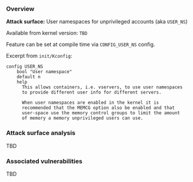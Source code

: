
### Overview

**Attack surface:** User namespaces for unprivileged accounts (aka `USER_NS`)

Available from kernel version: `TBD`

Feature can be set at compile time via `CONFIG_USER_NS` config.

Excerpt from `init/Kconfig`:

```
config USER_NS
    bool "User namespace"
    default n
    help
      This allows containers, i.e. vservers, to use user namespaces
      to provide different user info for different servers.

      When user namespaces are enabled in the kernel it is
      recommended that the MEMCG option also be enabled and that
      user-space use the memory control groups to limit the amount
      of memory a memory unprivileged users can use.
```

### Attack surface analysis

TBD

### Associated vulnerabilities

TBD

